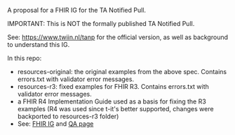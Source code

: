 A proposal for a FHIR IG for the TA Notified Pull.

IMPORTANT: This is NOT the formally published TA Notified Pull.

See: https://www.twiin.nl/tanp for the official version, as well as background to understand this IG.

In this repo:
- resources-original: the original examples from the above spec. Contains errors.txt with validator error messages.
- resources-r3: fixed examples for FHIR R3. Contains errors.txt with validator error messages.
- a FHIR R4 Implementation Guide used as a basis for fixing the R3 examples (R4 was used since t-it's better supported, changes were backported to resources-r3 folder)
- See: [FHIR IG](https://mgraauw.github.io/TA-Notified-Pull-proposed-IG/output/index.html) and [QA page](https://mgraauw.github.io/TA-Notified-Pull-proposed-IG/output/qa.html)
